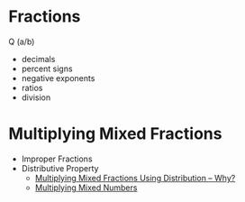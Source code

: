 # Fractions
Q (a/b)
- decimals
- percent signs
- negative exponents
- ratios
- division

# Multiplying Mixed Fractions
- Improper Fractions
- Distributive Property
  - [Multiplying Mixed Fractions Using Distribution – Why?](https://jrh794.wordpress.com/2012/12/13/multiplying-mixed-fractions-using-distribution-why/)
  - [Multiplying Mixed Numbers](http://mathforum.org/library/drmath/view/63042.html)
